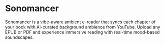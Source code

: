 # Sonomancer
Sonomancer is a vibe-aware ambient e-reader that syncs each chapter of your book with AI-curated background ambience from YouTube. Upload any EPUB or PDF and experience immersive reading with real-time mood-based soundscapes.
